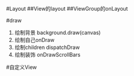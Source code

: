 #Layout
##View的layout
##ViewGroup的onLayout

#draw

1. 绘制背景 background.draw(canvas)
2. 绘制自己onDraw
3. 绘制children dispatchDraw
4. 绘制装饰 onDrawScrollBars

#自定义View